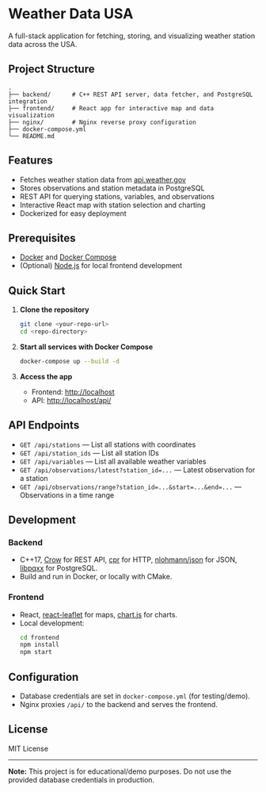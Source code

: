 # Weather Data USA

A full-stack application for fetching, storing, and visualizing weather station data across the USA.

## Project Structure

```
.
├── backend/      # C++ REST API server, data fetcher, and PostgreSQL integration
├── frontend/     # React app for interactive map and data visualization
├── nginx/        # Nginx reverse proxy configuration
├── docker-compose.yml
└── README.md
```

## Features

- Fetches weather station data from [api.weather.gov](https://api.weather.gov)
- Stores observations and station metadata in PostgreSQL
- REST API for querying stations, variables, and observations
- Interactive React map with station selection and charting
- Dockerized for easy deployment

## Prerequisites

- [Docker](https://www.docker.com/) and [Docker Compose](https://docs.docker.com/compose/)
- (Optional) [Node.js](https://nodejs.org/) for local frontend development

## Quick Start

1. **Clone the repository**
    ```sh
    git clone <your-repo-url>
    cd <repo-directory>
    ```

2. **Start all services with Docker Compose**
    ```sh
    docker-compose up --build -d
    ```

3. **Access the app**
    - Frontend: [http://localhost](http://localhost)
    - API: [http://localhost/api/](http://localhost/api/)

## API Endpoints

- `GET /api/stations` — List all stations with coordinates
- `GET /api/station_ids` — List all station IDs
- `GET /api/variables` — List all available weather variables
- `GET /api/observations/latest?station_id=...` — Latest observation for a station
- `GET /api/observations/range?station_id=...&start=...&end=...` — Observations in a time range

## Development

### Backend

- C++17, [Crow](https://crowcpp.org/) for REST API, [cpr](https://github.com/libcpr/cpr) for HTTP, [nlohmann/json](https://github.com/nlohmann/json) for JSON, [libpqxx](https://github.com/jtv/libpqxx) for PostgreSQL.
- Build and run in Docker, or locally with CMake.

### Frontend

- React, [react-leaflet](https://react-leaflet.js.org/) for maps, [chart.js](https://www.chartjs.org/) for charts.
- Local development:
    ```sh
    cd frontend
    npm install
    npm start
    ```

## Configuration

- Database credentials are set in `docker-compose.yml` (for testing/demo).
- Nginx proxies `/api/` to the backend and serves the frontend.

## License

MIT License

---

**Note:** This project is for educational/demo purposes. Do not use the provided database credentials in production.